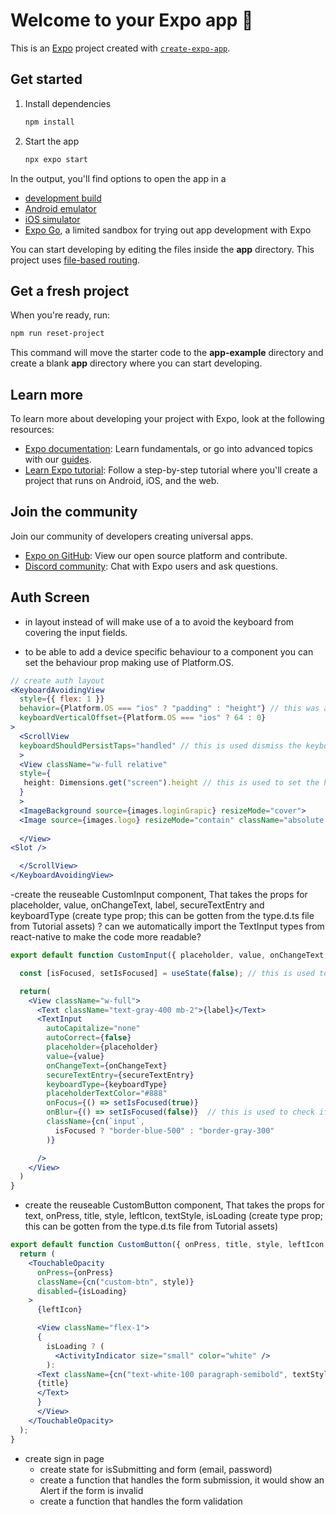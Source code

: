 # Welcome to your Expo app 👋

This is an [Expo](https://expo.dev) project created with [`create-expo-app`](https://www.npmjs.com/package/create-expo-app).

## Get started

1. Install dependencies

   ```bash
   npm install
   ```

2. Start the app

   ```bash
   npx expo start
   ```

In the output, you'll find options to open the app in a

- [development build](https://docs.expo.dev/develop/development-builds/introduction/)
- [Android emulator](https://docs.expo.dev/workflow/android-studio-emulator/)
- [iOS simulator](https://docs.expo.dev/workflow/ios-simulator/)
- [Expo Go](https://expo.dev/go), a limited sandbox for trying out app development with Expo

You can start developing by editing the files inside the **app** directory. This project uses [file-based routing](https://docs.expo.dev/router/introduction).

## Get a fresh project

When you're ready, run:

```bash
npm run reset-project
```

This command will move the starter code to the **app-example** directory and create a blank **app** directory where you can start developing.

## Learn more

To learn more about developing your project with Expo, look at the following resources:

- [Expo documentation](https://docs.expo.dev/): Learn fundamentals, or go into advanced topics with our [guides](https://docs.expo.dev/guides).
- [Learn Expo tutorial](https://docs.expo.dev/tutorial/introduction/): Follow a step-by-step tutorial where you'll create a project that runs on Android, iOS, and the web.

## Join the community

Join our community of developers creating universal apps.

- [Expo on GitHub](https://github.com/expo/expo): View our open source platform and contribute.
- [Discord community](https://chat.expo.dev): Chat with Expo users and ask questions.

## Auth Screen

- in layout instead of <SafeAreaView> will make use of a <KeyboardAvoidingView> to avoid the keyboard from covering the input fields.

- to be able to add a device specific behaviour to a component you can set the behaviour prop making use of Platform.OS.

```jsx
// create auth layout
<KeyboardAvoidingView
  style={{ flex: 1 }}
  behavior={Platform.OS === "ios" ? "padding" : "height"} // this was added due to a different behaviour in android vs ios , where we have to add a padding on ios devices to push the conent up, while we need to add height on android
  keyboardVerticalOffset={Platform.OS === "ios" ? 64 : 0}
>
  <ScrollView
  keyboardShouldPersistTaps="handled" // this is used dismiss the keyboard when the user taps outside the input fields
  >
  <View className="w-full relative"
  style={
   height: Dimensions.get("screen").height // this is used to set the height of the view to the height of the screen
  }
  >
  <ImageBackground source={images.loginGrapic} resizeMode="cover">
  <Image source={images.logo} resizeMode="contain" className="absolute top-20 left-1/2 -translate-x-1/2" />
 
  </View>
<Slot />

  </ScrollView>
</KeyboardAvoidingView>
```

-create the reuseable CustomInput component, That takes the props for placeholder, value, onChangeText, label, secureTextEntry and keyboardType (create type prop; this can be gotten from the type.d.ts file from Tutorial assets)
? can we automatically import the TextInput types from react-native to make the code more readable?

```jsx
export default function CustomInput({ placeholder, value, onChangeText, label, secureTextEntry, keyboardType }: CustomInputProps) {

  const [isFocused, setIsFocused] = useState(false); // this is used to check if the input field is focused

  return(
    <View className="w-full">
      <Text className="text-gray-400 mb-2">{label}</Text>
      <TextInput
        autoCapitalize="none"
        autoCorrect={false}
        placeholder={placeholder}
        value={value}
        onChangeText={onChangeText}
        secureTextEntry={secureTextEntry}
        keyboardType={keyboardType}
        placeholderTextColor="#888"
        onFocus={() => setIsFocused(true)}
        onBlur={() => setIsFocused(false)}  // this is used to check if the input field is focused
        className={cn(`input`,
          isFocused ? "border-blue-500" : "border-gray-300"
        )}

      />
    </View>
  )
}

```

- create the reuseable CustomButton component, That takes the props for text, onPress, title, style, leftIcon, textStyle, isLoading (create type prop; this can be gotten from the type.d.ts file from Tutorial assets)
```jsx
export default function CustomButton({ onPress, title, style, leftIcon, textStyle, isLoading }: CustomButtonProps) {
  return (
    <TouchableOpacity
      onPress={onPress}
      className={cn("custom-btn", style)}
      disabled={isLoading}
    >
      {leftIcon}

      <View className="flex-1">
      {
        isLoading ? (
          <ActivityIndicator size="small" color="white" />
        ):
      <Text className={cn("text-white-100 paragraph-semibold", textStyle)}>
      {title}
      </Text>
      }
      </View>
    </TouchableOpacity>
  );
}
```

- create sign in page
  - create state for isSubmitting and form (email, password)
  - create a function that handles the form submission, it would show an Alert if the form is invalid
  - create a function that handles the form validation

```jsx


```